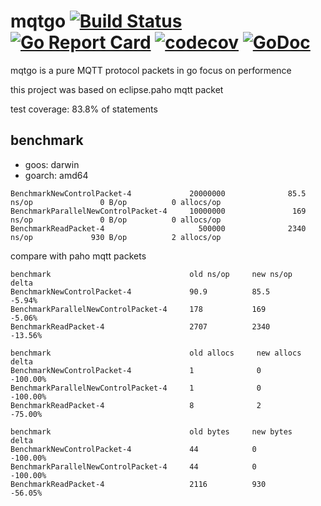 # mqtgo [![Build Status](https://travis-ci.org/arthurkiller/mqtgo.svg?branch=master)](https://travis-ci.org/arthurkiller/mqtgo) [![Go Report Card](https://goreportcard.com/badge/github.com/arthurkiller/mqtgo)](https://goreportcard.com/report/github.com/arthurkiller/mqtgo) [![codecov](https://codecov.io/gh/arthurkiller/mqtgo/branch/master/graph/badge.svg)](https://codecov.io/gh/arthurkiller/mqtgo) [![GoDoc](https://godoc.org/github.com/arthurkiller/mqtgo/packets?status.svg)](https://godoc.org/github.com/arthurkiller/mqtgo/packets)
mqtgo is a pure MQTT protocol packets in go focus on performence

this project was based on eclipse.paho mqtt packet

test coverage: 83.8% of statements

## benchmark
* goos: darwin
* goarch: amd64

```
BenchmarkNewControlPacket-4             20000000              85.5 ns/op               0 B/op          0 allocs/op
BenchmarkParallelNewControlPacket-4     10000000               169 ns/op               0 B/op          0 allocs/op
BenchmarkReadPacket-4                     500000              2340 ns/op             930 B/op          2 allocs/op
```

compare with paho mqtt packets
```
benchmark                               old ns/op     new ns/op     delta
BenchmarkNewControlPacket-4             90.9          85.5          -5.94%
BenchmarkParallelNewControlPacket-4     178           169           -5.06%
BenchmarkReadPacket-4                   2707          2340          -13.56%

benchmark                               old allocs     new allocs     delta
BenchmarkNewControlPacket-4             1              0              -100.00%
BenchmarkParallelNewControlPacket-4     1              0              -100.00%
BenchmarkReadPacket-4                   8              2              -75.00%

benchmark                               old bytes     new bytes     delta
BenchmarkNewControlPacket-4             44            0             -100.00%
BenchmarkParallelNewControlPacket-4     44            0             -100.00%
BenchmarkReadPacket-4                   2116          930           -56.05%
```


